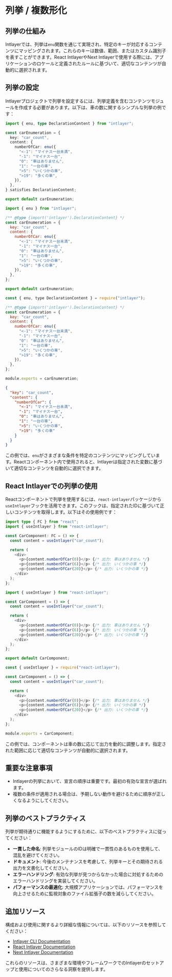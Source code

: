 # 列挙 / 複数形化

## 列挙の仕組み

Intlayerでは、列挙は`enu`関数を通じて実現され、特定のキーが対応するコンテンツにマッピングされます。これらのキーは数値、範囲、またはカスタム識別子を表すことができます。React IntlayerやNext Intlayerで使用する際には、アプリケーションのロケールと定義されたルールに基づいて、適切なコンテンツが自動的に選択されます。

## 列挙の設定

Intlayerプロジェクトで列挙を設定するには、列挙定義を含むコンテンツモジュールを作成する必要があります。以下は、車の数に関するシンプルな列挙の例です：

```typescript fileName="**/*.content.ts" contentDeclarationFormat="typescript"
import { enu, type DeclarationContent } from "intlayer";

const carEnumeration = {
  key: "car_count",
  content: {
    numberOfCar: enu({
      "<-1": "マイナス一台未満",
      "-1": "マイナス一台",
      "0": "車はありません",
      "1": "一台の車",
      ">5": "いくつかの車",
      ">19": "多くの車",
    }),
  },
} satisfies DeclarationContent;

export default carEnumeration;
```

```javascript fileName="**/*.content.mjs" contentDeclarationFormat="esm"
import { enu } from "intlayer";

/** @type {import('intlayer').DeclarationContent} */
const carEnumeration = {
  key: "car_count",
  content: {
    numberOfCar: enu({
      "<-1": "マイナス一台未満",
      "-1": "マイナス一台",
      "0": "車はありません",
      "1": "一台の車",
      ">5": "いくつかの車",
      ">19": "多くの車",
    }),
  },
};

export default carEnumeration;
```

```javascript fileName="**/*.content.cjs" contentDeclarationFormat="commonjs"
const { enu, type DeclarationContent } = require("intlayer");

/** @type {import('intlayer').DeclarationContent} */
const carEnumeration = {
  key: "car_count",
  content: {
    numberOfCar: enu({
      "<-1": "マイナス一台未満",
      "-1": "マイナス一台",
      "0": "車はありません",
      "1": "一台の車",
      ">5": "いくつかの車",
      ">19": "多くの車",
    }),
  },
};

module.exports = carEnumeration;
```

```json fileName="**/*.content.json" contentDeclarationFormat="json"
{
  "key": "car_count",
  "content": {
    "numberOfCar": {
      "<-1": "マイナス一台未満",
      "-1": "マイナス一台",
      "0": "車はありません",
      "1": "一台の車",
      ">5": "いくつかの車",
      ">19": "多くの車"
    }
  }
}
```

この例では、`enu`がさまざまな条件を特定のコンテンツにマッピングしています。Reactコンポーネント内で使用されると、Intlayerは指定された変数に基づいて適切なコンテンツを自動的に選択できます。

## React Intlayerでの列挙の使用

Reactコンポーネントで列挙を使用するには、`react-intlayer`パッケージから`useIntlayer`フックを活用できます。このフックは、指定されたIDに基づいて正しいコンテンツを取得します。以下はその使用例です：

```typescript fileName="**/*.tsx" codeFormat="typescript"
import type { FC } from "react";
import { useIntlayer } from "react-intlayer";

const CarComponent: FC = () => {
  const content = useIntlayer("car_count");

  return (
    <div>
      <p>{content.numberOfCar(0)}</p> {/* 出力: 車はありません */}
      <p>{content.numberOfCar(6)}</p> {/* 出力: いくつかの車 */}
      <p>{content.numberOfCar(20)}</p> {/* 出力: いくつかの車 */}
    </div>
  );
};
```

```javascript fileName="**/*.mjx" codeFormat="esm"
import { useIntlayer } from "react-intlayer";

const CarComponent = () => {
  const content = useIntlayer("car_count");

  return (
    <div>
      <p>{content.numberOfCar(0)}</p> {/* 出力: 車はありません */}
      <p>{content.numberOfCar(6)}</p> {/* 出力: いくつかの車 */}
      <p>{content.numberOfCar(20)}</p> {/* 出力: いくつかの車 */}
    </div>
  );
};

export default CarComponent;
```

```javascript fileName="**/*.cjs" codeFormat="commonjs"
const { useIntlayer } = require("react-intlayer");

const CarComponent = () => {
  const content = useIntlayer("car_count");

  return (
    <div>
      <p>{content.numberOfCar(0)}</p> {/* 出力: 車はありません */}
      <p>{content.numberOfCar(6)}</p> {/* 出力: いくつかの車 */}
      <p>{content.numberOfCar(20)}</p> {/* 出力: いくつかの車 */}
    </div>
  );
};

module.exports = CarComponent;
```

この例では、コンポーネントは車の数に応じて出力を動的に調整します。指定された範囲に応じて適切なコンテンツが自動的に選択されます。

## 重要な注意事項

- Intlayerの列挙において、宣言の順序は重要です。最初の有効な宣言が選ばれます。
- 複数の条件が適用される場合は、予期しない動作を避けるために順序が正しくなるようにしてください。

## 列挙のベストプラクティス

列挙が期待通りに機能するようにするために、以下のベストプラクティスに従ってください：

- **一貫した命名**: 列挙モジュールのIDは明確で一貫性のあるものを使用して、混乱を避けてください。
- **ドキュメント**: 今後のメンテナンスを考慮して、列挙キーとその期待される出力を文書化してください。
- **エラーハンドリング**: 有効な列挙が見つからなかった場合に対処するためのエラーハンドリングを実装してください。
- **パフォーマンスの最適化**: 大規模アプリケーションでは、パフォーマンスを向上させるために監視対象のファイル拡張子の数を減らしてください。

## 追加リソース

構成および使用に関するより詳細な情報については、以下のリソースを参照してください：

- [Intlayer CLI Documentation](https://github.com/aymericzip/intlayer/blob/main/docs/ja/intlayer_cli.md)
- [React Intlayer Documentation](https://github.com/aymericzip/intlayer/blob/main/docs/ja/intlayer_with_create_react_app.md)
- [Next Intlayer Documentation](https://github.com/aymericzip/intlayer/blob/main/docs/ja/intlayer_with_nextjs_15.md)

これらのリソースは、さまざまな環境やフレームワークでのIntlayerのセットアップと使用についてのさらなる洞察を提供します。
